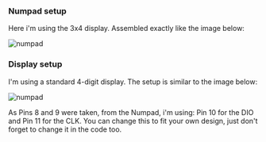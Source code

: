 ### Numpad setup

Here i'm using the 3x4 display. Assembled exactly like the image below:

![numpad](https://arduinogetstarted.com/images/tutorial/arduino-keypad-wiring-diagram.jpg)

### Display setup

I'm using a standard 4-digit display. The setup is similar to the image below:

![numpad](http://www.techmonkeybusiness.com/images/MicroControllers/TM1637_4-Digit_Display_Example-sml.png)

As Pins 8 and 9 were taken, from the Numpad, i'm using: Pin 10 for the DIO and Pin 11 for the CLK. You can change this to fit your own design, just don't forget to change it in the code too.
